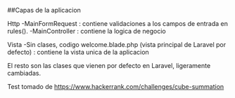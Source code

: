 ##Capas de la aplicacion 

Http 
-MainFormRequest : contiene validaciones a los campos de entrada en rules().
-MainController : contiene la logica de negocio

Vista
-Sin clases, codigo welcome.blade.php (vista principal de Laravel por defecto) :  contiene la vista unica de la aplicacion

El resto son las clases que vienen por defecto en Laravel, ligeramente cambiadas.

Test tomado de https://www.hackerrank.com/challenges/cube-summation
